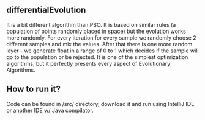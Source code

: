 ## differentialEvolution
It is a bit different algorithm than PSO. It is based on similar rules (a population of points randomly placed in space) but the evolution works more randomly. For every iteration for every sample we randomly choose 2 different samples and mix the values. After that there is one more random layer - we generate float in a range of 0 to 1 which decides if the sample will go to the population or be rejected. It is one of the simplest optimization algorithms, but it perfectly presents every aspect of Evolutionary Algorithms.
## How to run it?
Code can be found in /src/ directory, download it and run using IntelliJ IDE or another IDE w/ Java compilator.
